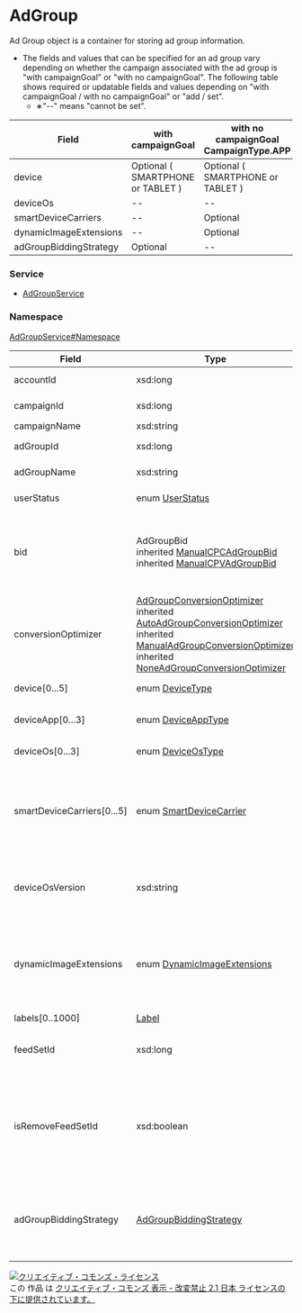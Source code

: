 

# AdGroup

Ad Group object is a container for storing ad group information.<br/>

- The fields and values that can be specified for an ad group vary depending on whether the campaign associated with the ad group is "with campaignGoal" or "with no campaignGoal". The following table shows required or updatable fields and values depending on "with campaignGoal / with no campaignGoal" or "add / set".
   - &lowast;"--" means "cannot be set".

| Field                  | with campaignGoal<br>             | with no campaignGoal<br>CampaignType.APP | with no campaignGoal<br>CampaignType.STANDARD |
| ---     | ---                | ---                       | ---                            |
| device                 | Optional ( SMARTPHONE or TABLET ) | Optional ( SMARTPHONE or TABLET )        | Optional ( DESKTOP or WAP_MOBILE or NONE )    |
| deviceOs               | --                      | --                             | --                                  |
| smartDeviceCarriers    | --                      | Optional                                 | Optional                                      |
| dynamicImageExtensions | --                      | Optional                                 | Optional                                      |
| adGroupBiddingStrategy | Optional                          | --                             | --                                  |

        

### Service

+ [AdGroupService](../../services/AdGroupService.md)

### Namespace

[AdGroupService#Namespace](../../services/AdGroupService.md#namespace)

| Field | Type | Description | response | add | set | remove |
| ----- | ---- | ----------- | -------- | --------- | --------- | --------- |
| accountId | xsd:long | Account ID. | yes | Requirement | Requirement<br/>NotUpdatable | Requirement<br/>NotUpdatable | |
| campaignId | xsd:long | Campaign ID. | yes | Requirement | Requirement<br/>NotUpdatable | Requirement<br/>NotUpdatable | |
| campaignName | xsd:string | Campaign name. | yes | Ignore | Ignore | Ignore | |
| adGroupId | xsd:long | Ad group ID. | yes | Ignore | Requirement<br/>NotUpdatable | Requirement<br/>NotUpdatable | |
| adGroupName | xsd:string | Ad group name. | yes | Requirement | Optional<br/>Updatable | Ignore | |
| userStatus | enum [UserStatus](./UserStatus.md) | Delivery status. | yes | Requirement | Optional<br/>Updatable | Ignore | |
| bid | AdGroupBid<br>inherited [ManualCPCAdGroupBid](./ManualCPCAdGroupBid.md)<br>inherited [ManualCPVAdGroupBid](./ManualCPVAdGroupBid.md) | Bid amount. | yes | Optional<br>*For ad groups under campaigns with campaignGoal: Cannot be set | Optional<br>*For ad groups under campaigns with campaignGoal: Cannot be set | Ignore | |
| conversionOptimizer | [AdGroupConversionOptimizer](./AdGroupConversionOptimizer.md)<br>inherited [AutoAdGroupConversionOptimizer](./AutoAdGroupConversionOptimizer.md)<br>inherited [ManualAdGroupConversionOptimizer](./ManualAdGroupConversionOptimizer.md)<br>inherited [NoneAdGroupConversionOptimizer](./NoneAdGroupConversionOptimizer.md) | Conversion optimize. | yes | Optional<br/>Default : NoneAdGroupConversionOptimizer | Optional<br/>Updatable | Ignore | |
| device[0...5] | enum [DeviceType](./DeviceType.md) | Type of device for ad delivery. | yes | Requirement | Optional<br/>Updatable | Ignore | |
| deviceApp[0...3] | enum [DeviceAppType](./DeviceAppType.md) | Type of Application for ad delivery. | yes | Optional | Optional<br/>Updatable | Ignore | |
| deviceOs[0...3] | enum [DeviceOsType](./DeviceOsType.md) | Type of OS for ad delivery. | yes | Optional | Optional<br/>Updatable | Ignore | |
| smartDeviceCarriers[0...5] | enum [SmartDeviceCarrier](./SmartDeviceCarrier.md) | Type of mobile carrier for ad delivery. | yes | Optional<br>*For ad groups under campaigns with campaignGoal: Cannot be set | Optional<br/>Updatable<br>*For ad groups under campaigns with campaignGoal: Cannot be set | Ignore | |
| deviceOsVersion | xsd:string | OS version<br/>∗To specify null as deviceOsVersion: &#34;NONE&#34; | yes | Optional | Optional<br/>Updatable | Ignore | |
| dynamicImageExtensions | enum [DynamicImageExtensions](./DynamicImageExtensions.md) | Flag of Dynamic Image Extensions.<br/>∗Default is set as &#34;PAUSED&#34;. | yes | Optional<br>*For ad groups under campaigns with campaignGoal: Cannot be set | Optional<br/>Updatable<br>*For ad groups under campaigns with campaignGoal: Cannot be set | Ignore | |
| labels[0..1000] | [Label](./Label.md) | Label. | yes | Ignore | Ignore | Ignore | |
| feedSetId | xsd:long | Feed set ID | yes | Optional<br/>* If feedSetId is not specified, the default set is associated automatically. | Optional<br/>Updatable | Ignore | |
| isRemoveFeedSetId | xsd:boolean | Remove association with feed set<br/>* Association with feed set changed to required, so this feature was abolished. | yes | Ignore | Ignore | Ignore | |
| adGroupBiddingStrategy | [AdGroupBiddingStrategy](./AdGroupBiddingStrategy.md) | Ad group bid strategy | yes | Optional<br>*For ad groups under campaigns with no campaignGoal: Cannot be set | Optional<br>*For ad groups under campaigns with no campaignGoal: Cannot be set | Ignore | |

<a rel="license" href="http://creativecommons.org/licenses/by-nd/2.1/jp/"><img alt="クリエイティブ・コモンズ・ライセンス" style="border-width:0" src="https://i.creativecommons.org/l/by-nd/2.1/jp/88x31.png" /></a><br />この 作品 は <a rel="license" href="http://creativecommons.org/licenses/by-nd/2.1/jp/">クリエイティブ・コモンズ 表示 - 改変禁止 2.1 日本 ライセンスの下に提供されています。</a>
